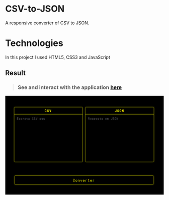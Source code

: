 # CSV-to-JSON
A responsive converter of CSV to JSON.

# Technologies
In this project I used HTML5, CSS3 and JavaScript

## Result

> ### See and interact with the application [here](https://csv-to-json-lusk1nha.vercel.app/) 
[![vercel.app](./public/assets/github-image.png)](https://csv-to-json-lusk1nha.vercel.app/)